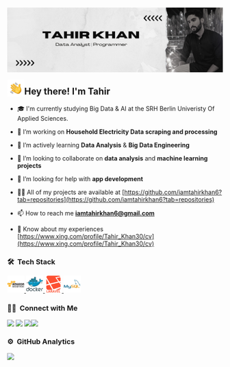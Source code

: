 ![Tahir Khan Banner](https://raw.githubusercontent.com/iamtahirkhan6/iamtahirkhan6/main/Github.png)

<img alt="Night Coding" src="https://github.com/iamtahirkhan6/iamtahirkhan6/blob/main/Hand%20Wave.gif?raw=true" width='40' align="left"/><h2>Hey there! I'm Tahir</h2>

<!-- ## 👋 &nbsp;Hey there! I'm Tahir -->

- 🎓 I'm currently studying Big Data & AI at the SRH Berlin Univeristy Of Applied Sciences.

- 🔭 I’m working on **Household Electricity Data scraping and processing**

- 🌱 I’m actively learning **Data Analysis** & **Big Data Engineering**

- 👯 I’m looking to collaborate on **data analysis** and **machine learning projects**

- 🤝 I’m looking for help with **app development**

- 👨‍💻 All of my projects are available at [https://github.com/iamtahirkhan6?tab=repositories](https://github.com/iamtahirkhan6?tab=repositories)

- 📫 How to reach me **iamtahirkhan6@gmail.com**

- 📄 Know about my experiences [https://www.xing.com/profile/Tahir_Khan30/cv](https://www.xing.com/profile/Tahir_Khan30/cv)

### 🛠 &nbsp;Tech Stack


<!-- <h3 align="left">Languages and Tools:</h3> -->
<p align="left"> <a href="https://aws.amazon.com" target="_blank"> <img src="https://raw.githubusercontent.com/devicons/devicon/master/icons/amazonwebservices/amazonwebservices-original-wordmark.svg" alt="aws" width="40" height="40"/> </a> <a href="https://www.docker.com/" target="_blank"> <img src="https://raw.githubusercontent.com/devicons/devicon/master/icons/docker/docker-original-wordmark.svg" alt="docker" width="40" height="40"/> </a> <a href="https://laravel.com/" target="_blank"> <img src="https://raw.githubusercontent.com/devicons/devicon/master/icons/laravel/laravel-plain-wordmark.svg" alt="laravel" width="40" height="40"/> </a> <a href="https://www.mysql.com/" target="_blank"> <img src="https://raw.githubusercontent.com/devicons/devicon/master/icons/mysql/mysql-original-wordmark.svg" alt="mysql" width="40" height="40"/> </a> </p>

### 🤝🏻 &nbsp;Connect with Me

<p align="left">
<a href="https://www.linkedin.com/in/tahir-uddin-khan/"><img src="https://img.shields.io/badge/-Tahir%20Uddin%20Khan-0077B5?style=flat&logo=Linkedin&logoColor=white"/></a>
<a href="mailto:iamtahirkhan6@gmail.com"><img src="https://img.shields.io/badge/-iamtahirkhan6@gmail.com-D14836?style=flat&logo=Gmail&logoColor=white"/></a>
<a href="https://instagram.com/tahirkhan888"><img src="https://img.shields.io/badge/-@tahirkhan888-E4405F?style=flat&logo=Instagram&logoColor=white"/></a
<a href="https://tahirkhan.online"><img src="https://img.shields.io/badge/-tahirkhan.online-3423A6?style=flat&logo=Google-Chrome&logoColor=white"/></a>
</p>

### ⚙️ &nbsp;GitHub Analytics

<p align="left">
<a href="https://github.com/AVS1508">
  <img height="180em" src="https://github-readme-stats-eight-theta.vercel.app/api?username=AVS1508&show_icons=true&theme=algolia&include_all_commits=true&count_private=true"/>
</a>
</p>
